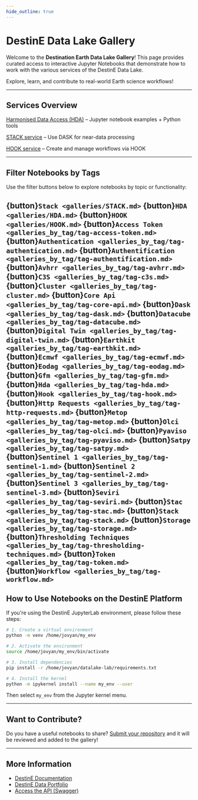 ```yaml
---
hide_outline: true
---
```

# DestinE Data Lake Gallery

Welcome to the **Destination Earth Data Lake Gallery**! This page provides curated access to interactive Jupyter Notebooks that demonstrate how to work with the various services of the DestinE Data Lake.

Explore, learn, and contribute to real-world Earth science workflows!

---

## Services Overview

[Harmonised Data Access (HDA)](https://hda.data.destination-earth.eu/stac)  – Jupyter notebook examples + Python tools

[STACK service]( https://s3.central.data.destination-earth.eu/swift/v1/dedl_datacube) – Use DASK for near-data processing

[HOOK service](https://odp.data.destination-earth.eu/odata/v1/) – Create and manage workflows via HOOK

---

## Filter Notebooks by Tags

Use the filter buttons below to explore notebooks by topic or functionality:

{button}`Stack <galleries/STACK.md>`
{button}`HDA <galleries/HDA.md>`
{button}`HOOK <galleries/HOOK.md>`
{button}`Access Token <galleries_by_tag/tag-access-token.md>`
{button}`Authentication <galleries_by_tag/tag-authentication.md>`
{button}`Authentification <galleries_by_tag/tag-authentification.md>`
{button}`Avhrr <galleries_by_tag/tag-avhrr.md>`
{button}`C3S <galleries_by_tag/tag-c3s.md>`
{button}`Cluster <galleries_by_tag/tag-cluster.md>`
{button}`Core Api <galleries_by_tag/tag-core-api.md>`
{button}`Dask <galleries_by_tag/tag-dask.md>`
{button}`Datacube <galleries_by_tag/tag-datacube.md>`
{button}`Digital Twin <galleries_by_tag/tag-digital-twin.md>`
{button}`Earthkit <galleries_by_tag/tag-earthkit.md>`
{button}`Ecmwf <galleries_by_tag/tag-ecmwf.md>`
{button}`Eodag <galleries_by_tag/tag-eodag.md>`
{button}`Gfm <galleries_by_tag/tag-gfm.md>`
{button}`Hda <galleries_by_tag/tag-hda.md>`
{button}`Hook <galleries_by_tag/tag-hook.md>`
{button}`Http Requests <galleries_by_tag/tag-http-requests.md>`
{button}`Metop <galleries_by_tag/tag-metop.md>`
{button}`Olci <galleries_by_tag/tag-olci.md>`
{button}`Pyaviso <galleries_by_tag/tag-pyaviso.md>`
{button}`Satpy <galleries_by_tag/tag-satpy.md>`
{button}`Sentinel 1 <galleries_by_tag/tag-sentinel-1.md>`
{button}`Sentinel 2 <galleries_by_tag/tag-sentinel-2.md>`
{button}`Sentinel 3 <galleries_by_tag/tag-sentinel-3.md>`
{button}`Seviri <galleries_by_tag/tag-seviri.md>`
{button}`Stac <galleries_by_tag/tag-stac.md>`
{button}`Stack <galleries_by_tag/tag-stack.md>`
{button}`Storage <galleries_by_tag/tag-storage.md>`
{button}`Thresholding Techniques <galleries_by_tag/tag-thresholding-techniques.md>`
{button}`Token <galleries_by_tag/tag-token.md>`
{button}`Workflow <galleries_by_tag/tag-workflow.md>`
---

## How to Use Notebooks on the DestinE Platform

If you're using the DestinE JupyterLab environment, please follow these steps:

```bash
# 1. Create a virtual environment
python -m venv /home/jovyan/my_env

# 2. Activate the environment
source /home/jovyan/my_env/bin/activate

# 3. Install dependencies
pip install -r /home/jovyan/datalake-lab/requirements.txt

# 4. Install the kernel
python -m ipykernel install --name my_env --user
```

Then select `my_env` from the Jupyter kernel menu.

---

## Want to Contribute?

Do you have a useful notebooks to share? [Submit your repository](https://github.com/destination-earth/DestinE/issues/new?template=cookbook_submission.md) and it will be reviewed and added to the gallery!

---

## More Information

* [DestinE Documentation](https://destine-data-lake-docs.data.destination-earth.eu/en/latest/index.html)
* [DestinE Data Portfolio](https://hda.data.destination-earth.eu/ui/catalog)
* [Access the API (Swagger)](https://hda.data.destination-earth.eu/docs/)



